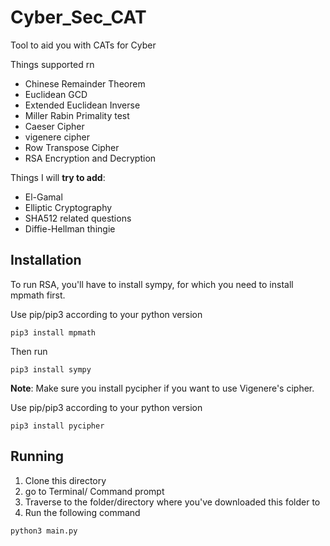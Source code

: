 # Cyber_Sec_CAT
Tool to aid you with CATs for Cyber



Things supported rn
*  Chinese Remainder Theorem
*  Euclidean GCD
*  Extended Euclidean Inverse
*  Miller Rabin Primality test
*  Caeser Cipher
*  vigenere cipher
*  Row Transpose Cipher
*  RSA Encryption and Decryption

Things I will **try to add**: 
* El-Gamal
* Elliptic Cryptography
* SHA512 related questions
* Diffie-Hellman thingie
## Installation

To run RSA, you'll have to install sympy, for which you need to install mpmath first.

Use pip/pip3 according to your python version
```
pip3 install mpmath
```
Then run
```
pip3 install sympy
```

**Note**: Make sure you install pycipher if you want to use Vigenere's cipher.

Use pip/pip3 according to your python version

```
pip3 install pycipher
```

## Running

1. Clone this directory
2. go to Terminal/ Command prompt
3. Traverse to the folder/directory where you've downloaded this folder to
4. Run the following command

```
python3 main.py
```
